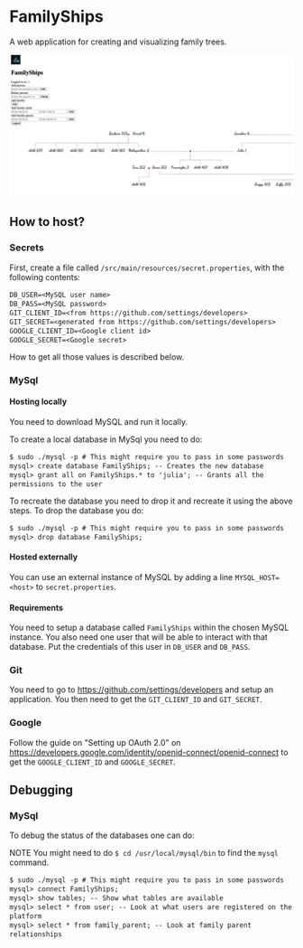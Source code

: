 # FamilyShips

A web application for creating and visualizing family trees.

![demo.png](demo.png)

## How to host?

### Secrets

First, create a file called `/src/main/resources/secret.properties`, with the following contents:

```
DB_USER=<MySQL user name>
DB_PASS=<MySQL password>
GIT_CLIENT_ID=<from https://github.com/settings/developers>
GIT_SECRET=<generated from https://github.com/settings/developers>
GOOGLE_CLIENT_ID=<Google client id>
GOOGLE_SECRET=<Google secret>
```

How to get all those values is described below.

### MySql

#### Hosting locally

You need to download MySQL and run it locally. 

To create a local database in MySql you need to do:

```
$ sudo ./mysql -p # This might require you to pass in some passwords
mysql> create database FamilyShips; -- Creates the new database
mysql> grant all on FamilyShips.* to 'julia'; -- Grants all the permissions to the user  
```

To recreate the database you need to drop it and recreate it using the above steps. 
To drop the database you do:

```
$ sudo ./mysql -p # This might require you to pass in some passwords
mysql> drop database FamilyShips;
```

#### Hosted externally

You can use an external instance of MySQL by adding a line `MYSQL_HOST=<host>` to `secret.properties`.

#### Requirements

You need to setup a database called `FamilyShips` within the chosen MySQL instance. You also need one user that will be able to interact with that database. Put the credentials of this user in `DB_USER` and `DB_PASS`.

### Git

You need to go to https://github.com/settings/developers and setup an application. You then need to get the `GIT_CLIENT_ID` and `GIT_SECRET`.

### Google

Follow the guide on "Setting up OAuth 2.0" on https://developers.google.com/identity/openid-connect/openid-connect to get the `GOOGLE_CLIENT_ID` and `GOOGLE_SECRET`.

## Debugging

### MySql

To debug the status of the databases one can do:

NOTE You might need to do `$ cd /usr/local/mysql/bin` to find the `mysql` command.

```
$ sudo ./mysql -p # This might require you to pass in some passwords
mysql> connect FamilyShips;
mysql> show tables; -- Show what tables are available
mysql> select * from user; -- Look at what users are registered on the platform
mysql> select * from family_parent; -- Look at family parent relationships
```
